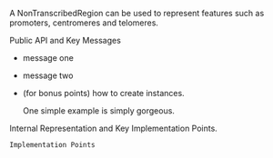 A NonTranscribedRegion can be used to represent features such as promoters, centromeres and telomeres.

Public API and Key Messages

- message one   
- message two 
- (for bonus points) how to create instances.

   One simple example is simply gorgeous.
 
Internal Representation and Key Implementation Points.


    Implementation Points